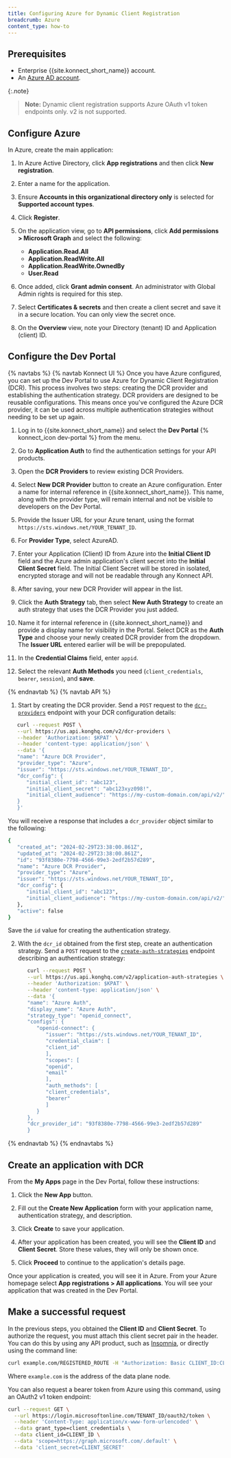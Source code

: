 ```yaml
---
title: Configuring Azure for Dynamic Client Registration
breadcrumb: Azure
content_type: how-to
---
```



## Prerequisites

* Enterprise {{site.konnect_short_name}} account.
* An [Azure AD account](https://portal.azure.com).

{:.note}
> **Note:** Dynamic client registration supports Azure OAuth v1 token endpoints only.
> v2 is not supported.

## Configure Azure

In Azure, create the main application:

1. In Azure Active Directory, click **App registrations** and then click **New registration**.

2. Enter a name for the application.
3. Ensure **Accounts in this organizational directory only** is selected for **Supported account types**.

4. Click **Register**.

5. On the application view, go to **API permissions**, click **Add permissions > Microsoft Graph** and select the following:
   * **Application.Read.All**
   * **Application.ReadWrite.All**
   * **Application.ReadWrite.OwnedBy**
   * **User.Read**

6. Once added, click **Grant admin consent**. An administrator with Global Admin rights is required for this step.

7. Select **Certificates & secrets** and then create a client secret and save it in a secure location. You can only view the secret once.

8. On the **Overview** view, note your Directory (tenant) ID and Application (client) ID.

## Configure the Dev Portal

{% navtabs %}
{% navtab Konnect UI %}
Once you have Azure configured, you can set up the Dev Portal to use Azure for Dynamic Client Registration (DCR). This process involves two steps: creating the DCR provider and establishing the authentication strategy. DCR providers are designed to be reusable configurations. This means once you've configured the Azure DCR provider, it can be used across multiple authentication strategies without needing to be set up again.

1. Log in to {{site.konnect_short_name}} and select the **Dev Portal** {% konnect_icon dev-portal %} from the menu.

2. Go to **Application Auth** to find the authentication settings for your API products.

3. Open the **DCR Providers** to review existing DCR Providers.

4. Select **New DCR Provider** button to create an Azure configuration. Enter a name for internal reference in {{site.konnect_short_name}}. This name, along with the provider type, will remain internal and not be visible to developers on the Dev Portal.

5. Provide the Issuer URL for your Azure tenant, using the format  `https://sts.windows.net/YOUR_TENANT_ID`.

6. For **Provider Type**, select AzureAD.

7. Enter your Application (Client) ID from Azure into the **Initial Client ID** field and the Azure admin application's client secret into the **Initial Client Secret** field. The Initial Client Secret will be stored in isolated, encrypted storage and will not be readable through any Konnect API.

8. After saving, your new DCR Provider will appear in the list.

9. Click the **Auth Strategy** tab, then select **New Auth Strategy** to create an auth strategy that uses the DCR Provider you just added.

10. Name it for internal reference in {{site.konnect_short_name}} and provide a display name for visibility in the Portal. Select DCR as the **Auth Type** and choose your newly created DCR provider from the dropdown. The  **Issuer URL** entered earlier will be will be prepopulated.

11. In the **Credential Claims** field, enter `appid`.

12. Select the relevant **Auth Methods** you need (`client_credentials`, `bearer`, `session`), and **save**.

{% endnavtab %}
{% navtab API %}

1. Start by creating the DCR provider. Send a `POST` request to the [`dcr-providers`](/konnect/api/application-auth-strategies/latest/#/DCR%20Providers/create-dcr-provider) endpoint with your DCR configuration details:

```sh
   curl --request POST \
   --url https://us.api.konghq.com/v2/dcr-providers \
   --header 'Authorization: $KPAT' \
   --header 'content-type: application/json' \
   --data '{
   "name": "Azure DCR Provider",
   "provider_type": "Azure",
   "issuer": "https://sts.windows.net/YOUR_TENANT_ID",
   "dcr_config": {
      "initial_client_id": "abc123",
      "initial_client_secret": "abc123xyz098!",
      "initial_client_audience": "https://my-custom-domain.com/api/v2/"
   }
   }'
```

You will receive a response that includes a `dcr_provider` object similar to the following:

```sh
{
   "created_at": "2024-02-29T23:38:00.861Z",
   "updated_at": "2024-02-29T23:38:00.861Z",
   "id": "93f8380e-7798-4566-99e3-2edf2b57d289",
   "name": "Azure DCR Provider",
   "provider_type": "Azure",
   "issuer": "https://sts.windows.net/YOUR_TENANT_ID",
   "dcr_config": {
      "initial_client_id": "abc123",
      "initial_client_audience": "https://my-custom-domain.com/api/v2/"
   },
   "active": false
}
```

Save the `id` value for creating the authentication strategy.

2. With the `dcr_id` obtained from the first step, create an authentication strategy. Send a `POST` request to the [`create-auth-strategies`](/konnect/api/application-auth-strategies/latest/#/App%20Auth%20Strategies/create-app-auth-strategy) endpoint describing an authentication strategy:

   ```sh
      curl --request POST \
      --url https://us.api.konghq.com/v2/application-auth-strategies \
      --header 'Authorization: $KPAT' \
      --header 'content-type: application/json' \
      --data '{
      "name": "Azure Auth",
      "display_name": "Azure Auth",
      "strategy_type": "openid_connect",
      "configs": {
         "openid-connect": {
            "issuer": "https://sts.windows.net/YOUR_TENANT_ID",
            "credential_claim": [
            "client_id"
            ],
            "scopes": [
            "openid",
            "email"
            ],
            "auth_methods": [
            "client_credentials",
            "bearer"
            ]
         }
      },
      "dcr_provider_id": "93f8380e-7798-4566-99e3-2edf2b57d289"
      }
   ```

{% endnavtab %}
{% endnavtabs %}

## Create an application with DCR

<!-- vale off -->
From the **My Apps** page in the Dev Portal, follow these instructions:
<!-- vale on -->

1. Click the **New App** button.

2. Fill out the **Create New Application** form with your application name, authentication strategy, and description.

3. Click **Create** to save your application.

4. After your application has been created, you will see the **Client ID** and **Client Secret**.
   Store these values, they will only be shown once.

5. Click **Proceed** to continue to the application's details page.

Once your application is created, you will see it in Azure. From your Azure homepage select **App registrations > All applications**. You will see your application that was created in the Dev Portal.

## Make a successful request

In the previous steps, you obtained the **Client ID** and **Client Secret**. To authorize the request, you must attach this client secret pair in the header. You can do this by using any API product, such as [Insomnia](https://insomnia.rest/), or directly using the command line:

```sh
curl example.com/REGISTERED_ROUTE -H "Authorization: Basic CLIENT_ID:CLIENT_SECRET"
```

Where `example.com` is the address of the data plane node.

You can also request a bearer token from Azure using this command,
using an OAuth2 v1 token endpoint:

```sh
curl --request GET \
  --url https://login.microsoftonline.com/TENANT_ID/oauth2/token \
  --header 'Content-Type: application/x-www-form-urlencoded' \
  --data grant_type=client_credentials \
  --data client_id=CLIENT_ID \
  --data 'scope=https://graph.microsoft.com/.default' \
  --data 'client_secret=CLIENT_SECRET'
```
